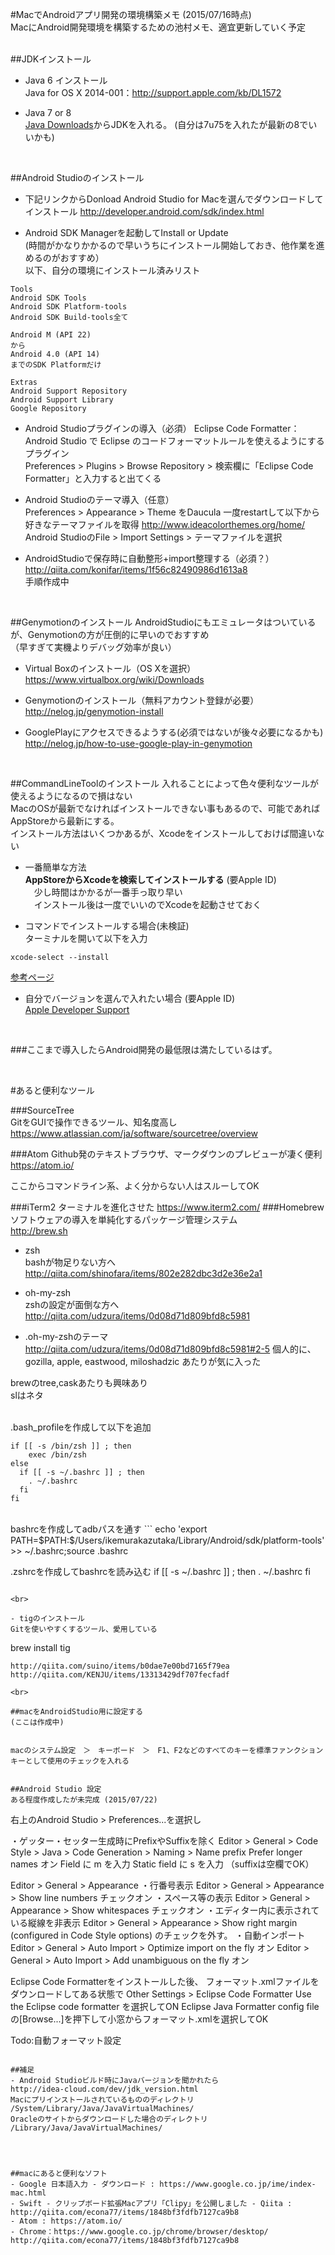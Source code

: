 #MacでAndroidアプリ開発の環境構築メモ (2015/07/16時点)  
MacにAndroid開発環境を構築するための池村メモ、適宜更新していく予定
<br><br>

##JDKインストール
- Java 6 インストール  
Java for OS X 2014-001：http://support.apple.com/kb/DL1572

- Java 7 or 8  
[Java Downloads](http://www.oracle.com/technetwork/java/javase/downloads/index.html)からJDKを入れる。
(自分は7u75を入れたが最新の8でいいかも)

<br>

##Android Studioのインストール
- 下記リンクからDonload Android Studio for Macを選んでダウンロードしてインストール
http://developer.android.com/sdk/index.html

- Android SDK Managerを起動してInstall or Update  
(時間がかなりかかるので早いうちにインストール開始しておき、他作業を進めるのがおすすめ）<br>
以下、自分の環境にインストール済みリスト

```
Tools
Android SDK Tools
Android SDK Platform-tools
Android SDK Build-tools全て

Android M (API 22)
から
Android 4.0 (API 14)
までのSDK Platformだけ

Extras
Android Support Repository
Android Support Library
Google Repository
```

- Android Studioプラグインの導入（必須）
Eclipse Code Formatter：Android Studio で Eclipse のコードフォーマットルールを使えるようにするプラグイン  <br>
Preferences > Plugins > Browse Repository > 検索欄に「Eclipse Code Formatter」と入力すると出てくる

- Android Studioのテーマ導入（任意）  
Preferences > Appearance > Theme をDaucula
一度restartして以下から好きなテーマファイルを取得
http://www.ideacolorthemes.org/home/
Android StudioのFile > Import Settings > テーマファイルを選択

- AndroidStudioで保存時に自動整形+import整理する（必須？）  
http://qiita.com/konifar/items/1f56c82490986d1613a8  
手順作成中

<br>

##Genymotionのインストール
AndroidStudioにもエミュレータはついているが、Genymotionの方が圧倒的に早いのでおすすめ  
（早すぎて実機よりデバッグ効率が良い）

- Virtual Boxのインストール（OS Xを選択）  
https://www.virtualbox.org/wiki/Downloads

- Genymotionのインストール（無料アカウント登録が必要）  
http://nelog.jp/genymotion-install

- GooglePlayにアクセスできるようする(必須ではないが後々必要になるかも)<br>
http://nelog.jp/how-to-use-google-play-in-genymotion

<br>

##CommandLineToolのインストール
入れることによって色々便利なツールが使えるようになるので損はない<br>
MacのOSが最新でなければインストールできない事もあるので、可能であればAppStoreから最新にする。<br>
インストール方法はいくつかあるが、Xcodeをインストールしておけば間違いない<br>

- 一番簡単な方法  
**AppStoreからXcodeを検索してインストールする** (要Apple ID)<br>
　少し時間はかかるが一番手っ取り早い<br>
　インストール後は一度でいいのでXcodeを起動させておく

- コマンドでインストールする場合(未検証)<br>
ターミナルを開いて以下を入力
```
xcode-select --install
```
[参考ページ](http://karabun.hatenablog.com/entry/2015/01/08/073737)

- 自分でバージョンを選んで入れたい場合 (要Apple ID)  
[Apple Developer Support](https://developer.apple.com/jp/support/xcode/)

<br>

###ここまで導入したらAndroid開発の最低限は満たしているはず。

<br>

#あると便利なツール

###SourceTree  
GitをGUIで操作できるツール、知名度高し  
https://www.atlassian.com/ja/software/sourcetree/overview



###Atom
Github発のテキストブラウザ、マークダウンのプレビューが凄く便利<br>
https://atom.io/

ここからコマンドライン系、よく分からない人はスルーしてOK  

###iTerm2
ターミナルを進化させた
https://www.iterm2.com/
###Homebrew  
ソフトウェアの導入を単純化するパッケージ管理システム<br>
http://brew.sh

- zsh  
bashが物足りない方へ  
http://qiita.com/shinofara/items/802e282dbc3d2e36e2a1

- oh-my-zsh  
zshの設定が面倒な方へ  
http://qiita.com/udzura/items/0d08d71d809bfd8c5981


- .oh-my-zshのテーマ  
http://qiita.com/udzura/items/0d08d71d809bfd8c5981#2-5
個人的に、gozilla,
apple,
eastwood,
miloshadzic
あたりが気に入った

brewのtree,caskあたりも興味あり<br>
slはネタ<br>
<br>

.bash_profileを作成して以下を追加
```
if [[ -s /bin/zsh ]] ; then
    exec /bin/zsh
else
  if [[ -s ~/.bashrc ]] ; then
    . ~/.bashrc
  fi
fi
```

<br>
bashrcを作成してadbパスを通す
```
echo 'export PATH=$PATH:$/Users/ikemurakazutaka/Library/Android/sdk/platform-tools' >> ~/.bashrc;source .bashrc

.zshrcを作成してbashrcを読み込む
if [[ -s ~/.bashrc ]] ; then
  . ~/.bashrc
fi
```

<br>

- tigのインストール
Gitを使いやすくするツール、愛用している  
```
brew install tig
```
http://qiita.com/suino/items/b0dae7e00bd7165f79ea
http://qiita.com/KENJU/items/13313429df707fecfadf

<br>

##macをAndroidStudio用に設定する
(ここは作成中)  


macのシステム設定　＞　キーボード　＞　F1、F2などのすべてのキーを標準ファンクションキーとして使用のチェックを入れる


##Android Studio 設定
ある程度作成したが未完成 (2015/07/22)

```
右上のAndroid Studio > Preferences...を選択し

・ゲッター・セッター生成時にPrefixやSuffixを除く
Editor > General > Code Style > Java > Code Generation > Naming > Name prefix
Prefer longer names オン
Field に m を入力
Static field に s を入力
（suffixは空欄でOK）

Editor > General > Appearance
・行番号表示
Editor > General > Appearance > Show line numbers チェックオン
・スペース等の表示
Editor > General > Appearance > Show whitespaces チェックオン
・エディター内に表示されている縦線を非表示
Editor > General > Appearance > Show right margin (configured in Code Style options) のチェックを外す。
・自動インポート
Editor > General > Auto Import > Optimize import on the fly オン
Editor > General > Auto Import > Add unambiguous on the fly オン


Eclipse Code Formatterをインストールした後、
フォーマット.xmlファイルをダウンロードしてある状態で
Other Settings > Eclipse Code Formatter
  Use the Eclipse code formatter を選択してON
  Eclipse Java Formatter config file の[Browse...]を押下して小窓からフォーマット.xmlを選択してOK

Todo:自動フォーマット設定

```

##補足
- Android Studioビルド時にJavaバージョンを聞かれたら  
http://idea-cloud.com/dev/jdk_version.html  
Macにプリインストールされているもののディレクトリ  
/System/Library/Java/JavaVirtualMachines/  
Oracleのサイトからダウンロードした場合のディレクトリ  
/Library/Java/JavaVirtualMachines/




##macにあると便利なソフト
- Google 日本語入力 - ダウンロード : https://www.google.co.jp/ime/index-mac.html
- Swift - クリップボード拡張Macアプリ「Clipy」を公開しました - Qiita : http://qiita.com/econa77/items/1848bf3fdfb7127ca9b8  
- Atom : https://atom.io/  
- Chrome：https://www.google.co.jp/chrome/browser/desktop/
http://qiita.com/econa77/items/1848bf3fdfb7127ca9b8
